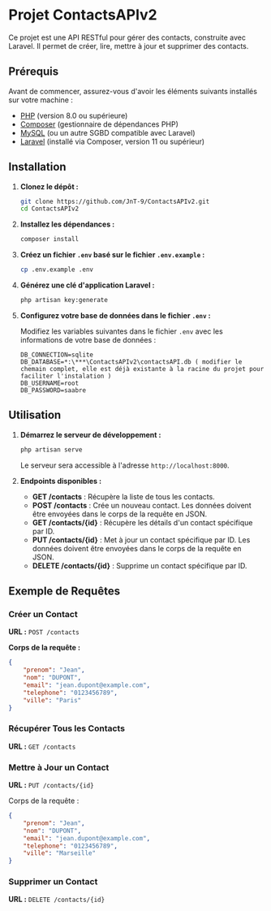 # Projet ContactsAPIv2

Ce projet est une API RESTful pour gérer des contacts, construite avec Laravel. Il permet de créer, lire, mettre à jour et supprimer des contacts.

## Prérequis

Avant de commencer, assurez-vous d'avoir les éléments suivants installés sur votre machine :

- [PHP](https://www.php.net/) (version 8.0 ou supérieure)
- [Composer](https://getcomposer.org/) (gestionnaire de dépendances PHP)
- [MySQL](https://www.mysql.com/) (ou un autre SGBD compatible avec Laravel)
- [Laravel](https://laravel.com/) (installé via Composer, version 11 ou supérieur)

## Installation

1. **Clonez le dépôt :**

    ```bash
    git clone https://github.com/JnT-9/ContactsAPIv2.git
    cd ContactsAPIv2
    ```

2. **Installez les dépendances :**

    ```bash
    composer install
    ```

3. **Créez un fichier `.env` basé sur le fichier `.env.example` :**

    ```bash
    cp .env.example .env
    ```

4. **Générez une clé d'application Laravel :**

    ```bash
    php artisan key:generate
    ```

5. **Configurez votre base de données dans le fichier `.env` :**

    Modifiez les variables suivantes dans le fichier `.env` avec les informations de votre base de données :

    ```env
    DB_CONNECTION=sqlite
    DB_DATABASE=*:\***\ContactsAPIv2\contactsAPI.db ( modifier le chemain complet, elle est déjà existante à la racine du projet pour faciliter l'instalation )
    DB_USERNAME=root
    DB_PASSWORD=saabre
    ```

## Utilisation

1. **Démarrez le serveur de développement :**

    ```bash
    php artisan serve
    ```

    Le serveur sera accessible à l'adresse `http://localhost:8000`.

2. **Endpoints disponibles :**

    - **GET /contacts** : Récupère la liste de tous les contacts.
    - **POST /contacts** : Crée un nouveau contact. Les données doivent être envoyées dans le corps de la requête en JSON.
    - **GET /contacts/{id}** : Récupère les détails d'un contact spécifique par ID.
    - **PUT /contacts/{id}** : Met à jour un contact spécifique par ID. Les données doivent être envoyées dans le corps de la requête en JSON.
    - **DELETE /contacts/{id}** : Supprime un contact spécifique par ID.

## Exemple de Requêtes

### Créer un Contact

**URL :** `POST /contacts`

**Corps de la requête :**

```json
{
    "prenom": "Jean",
    "nom": "DUPONT",
    "email": "jean.dupont@example.com",
    "telephone": "0123456789",
    "ville": "Paris"
}
```

### Récupérer Tous les Contacts

**URL :** `GET /contacts`

### Mettre à Jour un Contact

**URL :** `PUT /contacts/{id}`

Corps de la requête :

```json
{
    "prenom": "Jean",
    "nom": "DUPONT",
    "email": "jean.dupont@example.com",
    "telephone": "0123456789",
    "ville": "Marseille"
}
```

### Supprimer un Contact

**URL :** `DELETE /contacts/{id}`
